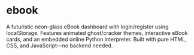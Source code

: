 # ebook
A futuristic neon-glass eBook dashboard with login/register using localStorage. Features animated ghost/cracker themes, interactive eBook cards, and an embedded online Python interpreter. Built with pure HTML, CSS, and JavaScript—no backend needed.
